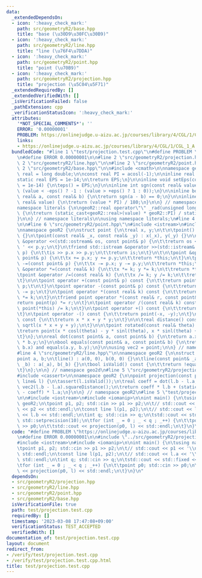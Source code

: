 ```yaml
---
data:
  _extendedDependsOn:
  - icon: ':heavy_check_mark:'
    path: src/geometryR2/base.hpp
    title: "base (\u30D9\u30FC\u30B9)"
  - icon: ':heavy_check_mark:'
    path: src/geometryR2/line.hpp
    title: "line (\u76F4\u7DDA)"
  - icon: ':heavy_check_mark:'
    path: src/geometryR2/point.hpp
    title: "point (\u70B9)"
  - icon: ':heavy_check_mark:'
    path: src/geometryR2/projection.hpp
    title: "projection (\u5C04\u5F71)"
  _extendedRequiredBy: []
  _extendedVerifiedWith: []
  _isVerificationFailed: false
  _pathExtension: cpp
  _verificationStatusIcon: ':heavy_check_mark:'
  attributes:
    '*NOT_SPECIAL_COMMENTS*': ''
    ERROR: '0.00000001'
    PROBLEM: https://onlinejudge.u-aizu.ac.jp/courses/library/4/CGL/1/CGL_1_A
    links:
    - https://onlinejudge.u-aizu.ac.jp/courses/library/4/CGL/1/CGL_1_A
  bundledCode: "#line 1 \"test/projection.test.cpp\"\n#define PROBLEM \"https://onlinejudge.u-aizu.ac.jp/courses/library/4/CGL/1/CGL_1_A\"\
    \n#define ERROR 0.00000001\n\n#line 2 \"src/geometryR2/projection.hpp\"\n\n#line\
    \ 2 \"src/geometryR2/line.hpp\"\n\n#line 2 \"src/geometryR2/point.hpp\"\n\n#line\
    \ 2 \"src/geometryR2/base.hpp\"\n\n#include <cmath>\n\nnamespace geoR2 {\n\nusing\
    \ real = long double;\n\nconst real PI = acosl(-1);\n\ninline real &eps() {\n\t\
    static real EPS = 1e-14;\n\treturn EPS;\n}\n\ninline void setEps(const real& EPS\
    \ = 1e-14) {\n\teps() = EPS;\n}\n\ninline int sgn(const real& value) {\n\treturn\
    \ (value < -eps() ? -1 : (value > +eps() ? 1 : 0));\n}\n\ninline bool equals(const\
    \ real& a, const real& b) {\n\treturn sgn(a - b) == 0;\n}\n\ninline real toRadian(const\
    \ real& value) {\n\treturn (value * PI) / 180;\n}\n\n} // namespace geoR2\n\n\
    namespace literals {\n\ngeoR2::real operator\"\" _rad(unsigned long long value)\
    \ {\n\treturn (static_cast<geoR2::real>(value) * geoR2::PI) / static_cast<geoR2::real>(180);\n\
    }\n\n} // namespace literals\n\nusing namespace literals;\n#line 4 \"src/geometryR2/point.hpp\"\
    \n\n#line 6 \"src/geometryR2/point.hpp\"\n#include <istream>\n#include <ostream>\n\
    \nnamespace geoR2 {\n\nstruct point {\n\treal x, y;\n\t\n\tpoint() : x(0), y(0)\
    \ {}\n\tpoint(const real& _x, const real& _y) : x(_x), y(_y) {}\n\n\tfriend std::ostream\
    \ &operator <<(std::ostream& os, const point& p) {\n\t\treturn os << p.x << '\
    \ ' << p.y;\n\t}\n\tfriend std::istream &operator >>(std::istream& is, point&\
    \ p) {\n\t\tis >> p.x >> p.y;\n\t\treturn is;\n\t}\n\t\n\tpoint &operator +=(const\
    \ point& p) {\n\t\tx += p.x; y += p.y;\n\t\treturn *this;\n\t}\n\tpoint &operator\
    \ -=(const point& p) {\n\t\tx -= p.x; y -= p.y;\n\t\treturn *this;\n\t}\n\tpoint\
    \ &operator *=(const real& k) {\n\t\tx *= k; y *= k;\n\t\treturn *this;\n\t}\n\
    \tpoint &operator /=(const real& k) {\n\t\tx /= k; y /= k;\n\t\treturn *this;\n\
    \t}\n\n\tpoint operator +(const point& p) const {\n\t\treturn point(*this) +=\
    \ p;\t\n\t}\n\tpoint operator -(const point& p) const {\n\t\treturn point(*this)\
    \ -= p;\n\t}\n\tpoint operator *(const real& k) const {\n\t\treturn point(*this)\
    \ *= k;\n\t}\n\tfriend point operator *(const real& r, const point& p) {\n\t\t\
    return point(p) *= r;\n\t}\n\tpoint operator /(const real& k) const {\n\t\treturn\
    \ point(*this) /= k;\n\t}\n\tpoint operator +() const {\n\t\treturn point(*this);\n\
    \t}\n\tpoint operator -() const {\n\t\treturn point(-x, -y);\n\t}\n\n\treal squareDistance()\
    \ const {\n\t\treturn x * x + y * y;\n\t}\n\n\treal distance() const {\n\t\treturn\
    \ sqrtl(x * x + y + y);\n\t}\n\n\tpoint rotated(const real& theta) const {\n\t\
    \treturn point(x * cosl(theta) - y * sinl(theta), x * sinl(theta) + y * cosl(theta));\n\
    \t}\n};\n\nreal dot(const point& a, const point& b) {\n\treturn a.x * b.x + a.y\
    \ * b.y;\n}\n\nbool equals(const point& a, const point& b) {\n\treturn equals(a.x,\
    \ b.x) and equals(a.y, b.y);\n}\n\nusing vec2 = point;\n\n} // namespace geoR2\n\
    #line 4 \"src/geometryR2/line.hpp\"\n\nnamespace geoR2 {\n\nstruct line {\n\t\
    point a, b;\n\tline() : a(0, 0), b(0, 0) {}\n\tline(const point& _a, const point&\
    \ _b) : a(_a), b(_b) {}\n\tbool isValid() const {\n\t\treturn !equals(a, b);\n\
    \t}\n};\n\n} // namespace geo2d\n#line 5 \"src/geometryR2/projection.hpp\"\n\n\
    #include <cassert>\n\nnamespace geoR2 {\n\npoint projection(const point& p, const\
    \ line& l) {\n\tassert(l.isValid());\n\treal coeff = dot(l.b - l.a, p - l.a) /\
    \ vec2(l.b - l.a).squareDistance();\n\treturn coeff * l.b + (static_cast<real>(1)\
    \ - coeff) * l.a;\n}\n\n} // namespace geoR2\n#line 5 \"test/projection.test.cpp\"\
    \n\n#include <iostream>\n#include <iomanip>\n\nint main() {\n\tusing namespace\
    \ geoR2;\n\tpoint p1, p2; std::cin >> p1 >> p2;\n\t// std::cout << p1 << '\\n'\
    \ << p2 << std::endl;\n\tconst line l(p1, p2);\n\t// std::cout << l.a << '\\n'\
    \ << l.b << std::endl;\n\tint q; std::cin >> q;\n\tstd::cout << std::fixed <<\
    \ std::setprecision(10);\n\tfor (int _ = 0 ; _ < q ; _++) {\n\t\tpoint p0; std::cin\
    \ >> p0;\n\t\tstd::cout << projection(p0, l) << std::endl;\n\t}\n}\n"
  code: "#define PROBLEM \"https://onlinejudge.u-aizu.ac.jp/courses/library/4/CGL/1/CGL_1_A\"\
    \n#define ERROR 0.00000001\n\n#include \"../src/geometryR2/projection.hpp\"\n\n\
    #include <iostream>\n#include <iomanip>\n\nint main() {\n\tusing namespace geoR2;\n\
    \tpoint p1, p2; std::cin >> p1 >> p2;\n\t// std::cout << p1 << '\\n' << p2 <<\
    \ std::endl;\n\tconst line l(p1, p2);\n\t// std::cout << l.a << '\\n' << l.b <<\
    \ std::endl;\n\tint q; std::cin >> q;\n\tstd::cout << std::fixed << std::setprecision(10);\n\
    \tfor (int _ = 0 ; _ < q ; _++) {\n\t\tpoint p0; std::cin >> p0;\n\t\tstd::cout\
    \ << projection(p0, l) << std::endl;\n\t}\n}\n"
  dependsOn:
  - src/geometryR2/projection.hpp
  - src/geometryR2/line.hpp
  - src/geometryR2/point.hpp
  - src/geometryR2/base.hpp
  isVerificationFile: true
  path: test/projection.test.cpp
  requiredBy: []
  timestamp: '2023-03-08 17:47:08+09:00'
  verificationStatus: TEST_ACCEPTED
  verifiedWith: []
documentation_of: test/projection.test.cpp
layout: document
redirect_from:
- /verify/test/projection.test.cpp
- /verify/test/projection.test.cpp.html
title: test/projection.test.cpp
---
```

